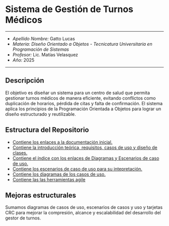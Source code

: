 # Sistema de Gestión de Turnos Médicos
---
- *Apellido Nombre:* Gatto Lucas  
- *Materia: Diseño Orientado a Objetos - Tecnicatura Universitaria en Programación de Sistemas*
- *Profesor:* Lic. Matías Velasquez   
- *Año:* 2025  
---

##  Descripción

El objetivo es diseñar un sistema para un centro de salud que permita gestionar turnos médicos de manera eficiente, evitando conflictos como duplicación de horarios, pérdida de citas y falta de confirmación. El sistema aplica los principios de la Programación Orientada a Objetos para lograr un diseño estructurado y reutilizable.

##  Estructura del Repositorio

- [Contiene los enlaces a la documentación inicial.](docs/anexos.md) 
- [Contiene la introducción teórica, requisitos, casos de uso y diseño de clases.](docs/introduccion.md) 
- [Contiene el índice con los enlaces de Diagramas y Escenarios de caso de uso.](docs/diagramasUML.md) 
- [Contiene los escenarios de caso de uso para su intepretación.](docs/escenarios_de_casos_de_uso.md) 
- [Contiene los diagramas de los casos de uso.](docs/diagramas_de_casos_de_uso.md)
- [Contiene las las herramientas agile](docs/herramientas_agile.md)

## Mejoras estructurales
Sumamos diagramas de casos de uso, escenarios de casos y uso y tarjetas CRC para mejorar la compresión, alcance y escalabilidad del desarrollo del gestor de turnos.
